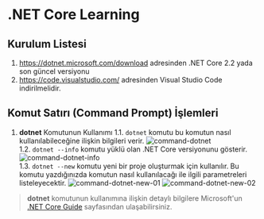 # .NET Core Learning

## **Kurulum Listesi**
1. https://dotnet.microsoft.com/download adresinden .NET Core 2.2 yada son güncel versiyonu
2. https://code.visualstudio.com/ adresinden Visual Studio Code
indirilmelidir.

## **Komut Satırı (Command Prompt) İşlemleri**
1. **dotnet** Komutunun Kullanımı
1.1. `dotnet` komutu bu komutun nasıl kullanılabileceğine ilişkin bilgileri verir.
![command-dotnet](https://user-images.githubusercontent.com/19264860/63030381-e2d03080-beba-11e9-84e4-e0446c30cc25.png) <br/>
1.2. `dotnet --info` komutu yüklü olan .NET Core versiyonunu gösterir.
![command-dotnet-info](https://user-images.githubusercontent.com/19264860/63031054-0e9fe600-bebc-11e9-9fe5-ccd09b3525aa.png) <br/>
1.3. `dotnet --new` komutu yeni bir proje oluşturmak için kullanılır. Bu komutu yazdığınızda komutun nasıl kullanılacağı ile ilgili parametreleri listeleyecektir.
![command-dotnet-new-01](https://user-images.githubusercontent.com/19264860/63031028-021b8d80-bebc-11e9-92b1-5af9984e6a76.png)
![command-dotnet-new-02](https://user-images.githubusercontent.com/19264860/63031034-05167e00-bebc-11e9-9d7b-153f24cf0309.png) <br/>

> **dotnet** komutunun kullanımına ilişkin detaylı bilgilere Microsoft'un [.NET Core Guide](https://docs.microsoft.com/en-us/dotnet/core/tools/dotnet?tabs=netcore21) sayfasından ulaşabilirsiniz.
